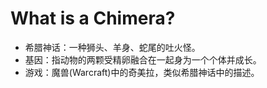 # What is a Chimera?

- 希腊神话：一种狮头、羊身、蛇尾的吐火怪。
- 基因：指动物的两颗受精卵融合在一起身为一个个体并成长。
- 游戏：魔兽(Warcraft)中的奇美拉，类似希腊神话中的描述。
